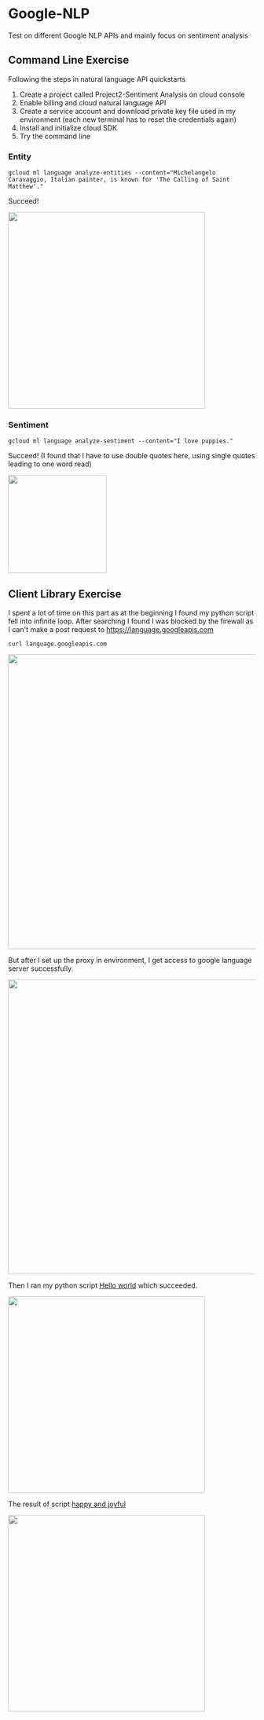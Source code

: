 # Google-NLP
Test on different Google NLP APIs and mainly focus on sentiment analysis

## Command Line Exercise
Following the steps in natural language API quickstarts
1. Create a project called Project2-Sentiment Analysis on cloud console
2. Enable billing and cloud natural language API
3. Create a service account and download private key file used in my environment (each new terminal has to reset the credentials again)
4. Install and initialize cloud SDK 
5. Try the command line

### Entity

```
gcloud ml language analyze-entities --content="Michelangelo Caravaggio, Italian painter, is known for 'The Calling of Saint Matthew'."
```

Succeed!

<p align="left">
    <img src="https://github.com/Zihang97/Google-NLP/blob/master/Picture/image.png" width="400"/>
</p>

### Sentiment

```
gcloud ml language analyze-sentiment --content="I love puppies."
```

Succeed! (I found that I have to use double quotes here, using single quotes leading to one word read)

<p align="left">
    <img src="https://github.com/Zihang97/Google-NLP/blob/master/Picture/Sentiment.PNG" width="200"/>
</p>

## Client Library Exercise
I spent a lot of time on this part as at the beginning I found my python script fell into infinite loop.
After searching I found I was blocked by the firewall as I can't make a post request to https://language.googleapis.com

```
curl language.googleapis.com
```

<p align="left">
    <img src="https://github.com/Zihang97/Google-NLP/blob/master/Picture/Curl_failed.PNG" width="600"/>
</p>

But after I set up the proxy in environment, I get access to google language server successfully.

<p align="left">
    <img src="https://github.com/Zihang97/Google-NLP/blob/master/Picture/curl_succeed.PNG" width="600"/>
</p>

Then I ran my python script [Hello world](https://github.com/Zihang97/Google-NLP/tree/master/Code/sentiment_no_function.py) which succeeded.

<p align="left">
    <img src="https://github.com/Zihang97/Google-NLP/blob/master/Picture/hello_world.PNG" width="400"/>
</p>

The result of script [happy and joyful](https://github.com/Zihang97/Google-NLP/blob/master/Code/language_sentiment_text.py)

<p align="left">
    <img src="https://github.com/Zihang97/Google-NLP/blob/master/Picture/happy and joyful.PNG" width="400"/>
</p>

